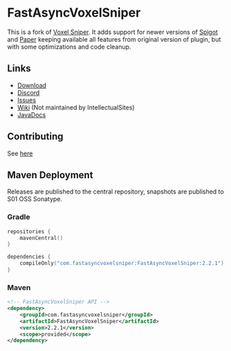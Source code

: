 # FastAsyncVoxelSniper

This is a fork of [Voxel Sniper](https://github.com/TVPT/VoxelSniper). It adds support for newer versions of [Spigot](https://www.spigotmc.org/) and [Paper](https://papermc.io/) keeping available all features from original version of plugin, but with some optimizations and code cleanup.

## Links

* [Download](https://dev.bukkit.org/projects/favs)
* [Discord](https://discord.gg/intellectualsites)
* [Issues](https://github.com/IntellectualSites/FastAsyncVoxelSniper/issues)
* [Wiki](https://voxelsniper.fandom.com/wiki/VoxelSniper_Wiki) (Not maintained by IntellectualSites)
* [JavaDocs](https://ci.athion.net/job/FastAsyncVoxelSniper-Javadocs/)

## Contributing
See [here](https://github.com/IntellectualSites/FastAsyncVoxelSniper/blob/main/CONTRIBUTING.md)

## Maven Deployment
Releases are published to the central repository, snapshots are published to S01 OSS Sonatype.

### Gradle
```kotlin
repositories {
    mavenCentral()
}

dependencies {
    compileOnly("com.fastasyncvoxelsniper:FastAsyncVoxelSniper:2.2.1")
}
```

### Maven
```xml
<!-- FastAsyncVoxelSniper API -->
<dependency>
    <groupId>com.fastasyncvoxelsniper</groupId>
    <artifactId>FastAsyncVoxelSniper</artifactId>
    <version>2.2.1</version>
    <scope>provided</scope>
</dependency>
```
